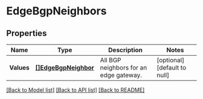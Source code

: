 # EdgeBgpNeighbors

## Properties
Name | Type | Description | Notes
------------ | ------------- | ------------- | -------------
**Values** | [**[]EdgeBgpNeighbor**](EdgeBgpNeighbor.md) | All BGP neighbors for an edge gateway. | [optional] [default to null]

[[Back to Model list]](../README.md#documentation-for-models) [[Back to API list]](../README.md#documentation-for-api-endpoints) [[Back to README]](../README.md)


